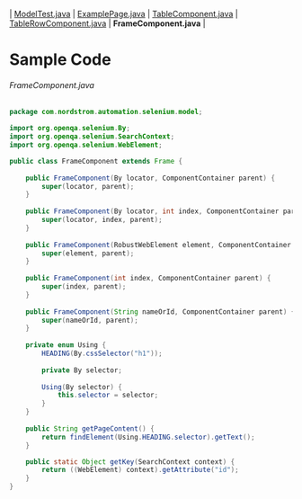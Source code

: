 | [ModelTest.java](ModelTest.md) | [ExamplePage.java](ExamplePage.md) | [TableComponent.java](TableComponent.md) | [TableRowComponent.java](TableRowComponent.md) | **FrameComponent.java** |

# Sample Code

###### FrameComponent.java
```java
package com.nordstrom.automation.selenium.model;

import org.openqa.selenium.By;
import org.openqa.selenium.SearchContext;
import org.openqa.selenium.WebElement;

public class FrameComponent extends Frame {
	
	public FrameComponent(By locator, ComponentContainer parent) {
		super(locator, parent);
	}
	
	public FrameComponent(By locator, int index, ComponentContainer parent) {
		super(locator, index, parent);
	}
	
	public FrameComponent(RobustWebElement element, ComponentContainer parent) {
		super(element, parent);
	}
	
	public FrameComponent(int index, ComponentContainer parent) {
		super(index, parent);
	}
	
	public FrameComponent(String nameOrId, ComponentContainer parent) {
		super(nameOrId, parent);
	}
	
	private enum Using {
		HEADING(By.cssSelector("h1"));
		
		private By selector;
		
		Using(By selector) {
			this.selector = selector;
		}
	}
	
	public String getPageContent() {
		return findElement(Using.HEADING.selector).getText();
	}

	public static Object getKey(SearchContext context) {
		return ((WebElement) context).getAttribute("id");
	}
}
```